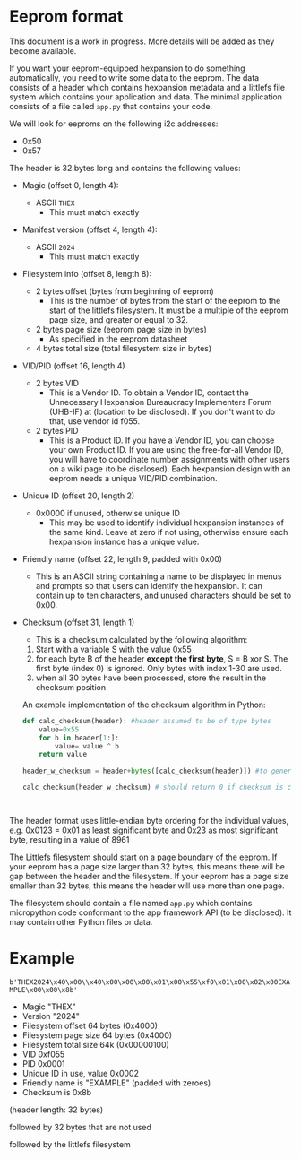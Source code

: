 Eeprom format
===

This document is a work in progress. More details will be added as they become available.

If you want your eeprom-equipped hexpansion to do something automatically, you need to write some data to the eeprom. The data consists of a header which contains hexpansion metadata and a littlefs file system which contains your application and data. The minimal application consists of a file called `app.py` that contains your code.

We will look for eeproms on the following i2c addresses:
- 0x50
- 0x57

The header is 32 bytes long and contains the following values:

- Magic (offset 0, length 4):
    - ASCII `THEX`
        - This must match exactly
- Manifest version (offset 4, length 4): 
    - ASCII `2024`
        - This must match exactly
- Filesystem info (offset 8, length 8):
    - 2 bytes offset (bytes from beginning of eeprom)
        - This is the number of bytes from the start of the eeprom to the start of the littlefs filesystem. It must be a multiple of the eeprom page size, and greater or equal to 32.
    - 2 bytes page size (eeprom page size in bytes)
        - As specified in the eeprom datasheet
    - 4 bytes total size (total filesystem size in bytes)
- VID/PID (offset 16, length 4)
    - 2 bytes VID
        - This is a Vendor ID. To obtain a Vendor ID, contact the Unnecessary Hexpansion Bureaucracy Implementers Forum (UHB-IF) at (location to be disclosed). If you don't want to do that, use vendor id f055.
    - 2 bytes PID
        - This is a Product ID. If you have a Vendor ID, you can choose your own Product ID. If you are using the free-for-all Vendor ID, you will have to coordinate number assignments with other users on a wiki page (to be disclosed). Each hexpansion design with an eeprom needs a unique VID/PID combination.
- Unique ID (offset 20, length 2)
    - 0x0000 if unused, otherwise unique ID
        - This may be used to identify individual hexpansion instances of the same kind. Leave at zero if not using, otherwise ensure each hexpansion instance has a unique value.
- Friendly name (offset 22, length 9, padded with 0x00)
    - This is an ASCII string containing a name to be displayed in menus and prompts so that users can identify the hexpansion. It can contain up to ten characters, and unused characters should be set to 0x00.
- Checksum (offset 31, length 1)
    - This is a checksum calculated by the following algorithm:
    1. Start with a variable S with the value 0x55
    2. for each byte B of the header **except the first byte**, S = B xor S. The first byte (index 0) is ignored. Only bytes with index 1-30 are used.
    3. when all 30 bytes have been processed, store the result in the checksum position

    An example implementation of the checksum algorithm in Python:
    ```Python 
    def calc_checksum(header): #header assumed to be of type bytes
        value=0x55
        for b in header[1:]:
            value= value ^ b
        return value
        
    header_w_checksum = header+bytes([calc_checksum(header)]) #to generate a checksum
    
    calc_checksum(header_w_checksum) # should return 0 if checksum is correct
    
        
    ```

The header format uses little-endian byte ordering for the individual values, e.g. 0x0123 = 0x01 as least significant byte and 0x23 as most significant byte, resulting in a value of 8961

The Littlefs filesystem should start on a page boundary of the eeprom. If your eeprom has a page size larger than 32 bytes, this means there will be gap between the header and the filesystem. If your eeprom has a page size smaller than 32 bytes, this means the header will use more than one page.
 
The filesystem should contain a file named `app.py` which contains micropython code conformant to the app framework API (to be disclosed). It may contain other Python files or data.

# Example

`b'THEX2024\x40\x00\\x40\x00\x00\x00\x01\x00\x55\xf0\x01\x00\x02\x00EXAMPLE\x00\x00\x8b'`

- Magic "THEX"
- Version "2024"
- Filesystem offset 64 bytes (0x4000)
- Filesystem page size 64 bytes (0x4000)
- Filesystem total size 64k (0x00000100)
- VID 0xf055
- PID 0x0001
- Unique ID in use, value 0x0002
- Friendly name is "EXAMPLE" (padded with zeroes)
- Checksum is 0x8b

(header length: 32 bytes)

followed by 32 bytes that are not used

followed by the littlefs filesystem
